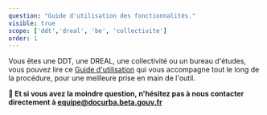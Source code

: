 ```yaml
---
question: "Guide d'utilisation des fonctionnalités."
visible: true
scope: ['ddt','dreal', 'be', 'collectivite']
order: 1
---
```


Vous êtes une DDT, une DREAL, une collectivité ou un bureau d'études, vous pouvez lire ce [Guide d'utilisation](https://pad.incubateur.net/s/8Yrfr_VA8) qui vous accompagne tout le long de la procédure, pour une meilleure prise en main de l'outil.

**📩 Et si vous avez la moindre question, n'hésitez pas à nous contacter directement à equipe@docurba.beta.gouv.fr**
